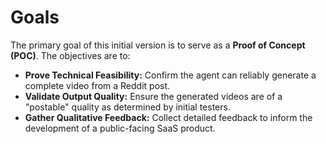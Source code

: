 # **Goals**

The primary goal of this initial version is to serve as a **Proof of Concept (POC)**. The objectives are to:

* **Prove Technical Feasibility:** Confirm the agent can reliably generate a complete video from a Reddit post.  
* **Validate Output Quality:** Ensure the generated videos are of a "postable" quality as determined by initial testers.  
* **Gather Qualitative Feedback:** Collect detailed feedback to inform the development of a public-facing SaaS product.
